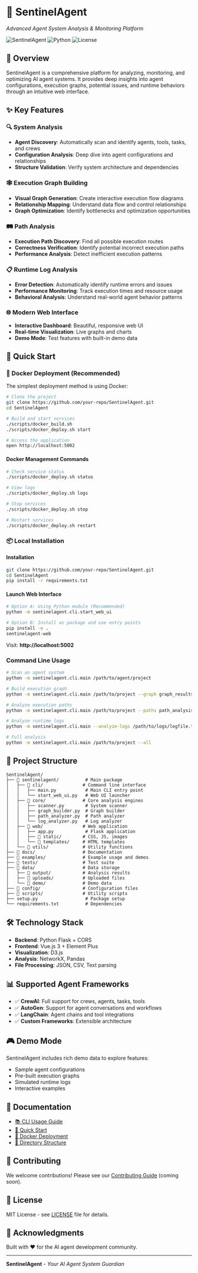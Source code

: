 # 🤖 SentinelAgent
*Advanced Agent System Analysis & Monitoring Platform*

![SentinelAgent](https://img.shields.io/badge/SentinelAgent-v2.0-blue.svg)
![Python](https://img.shields.io/badge/Python-3.8+-green.svg)
![License](https://img.shields.io/badge/License-MIT-yellow.svg)

## 🎯 Overview

SentinelAgent is a comprehensive platform for analyzing, monitoring, and optimizing AI agent systems. It provides deep insights into agent configurations, execution graphs, potential issues, and runtime behaviors through an intuitive web interface.

## ✨ Key Features

### 🔍 **System Analysis**
- **Agent Discovery**: Automatically scan and identify agents, tools, tasks, and crews
- **Configuration Analysis**: Deep dive into agent configurations and relationships
- **Structure Validation**: Verify system architecture and dependencies

### 🕸️ **Execution Graph Building**
- **Visual Graph Generation**: Create interactive execution flow diagrams
- **Relationship Mapping**: Understand data flow and control relationships
- **Graph Optimization**: Identify bottlenecks and optimization opportunities

### 🛤️ **Path Analysis**
- **Execution Path Discovery**: Find all possible execution routes
- **Correctness Verification**: Identify potential incorrect execution paths
- **Performance Analysis**: Detect inefficient execution patterns

### 📋 **Runtime Log Analysis**
- **Error Detection**: Automatically identify runtime errors and issues
- **Performance Monitoring**: Track execution times and resource usage
- **Behavioral Analysis**: Understand real-world agent behavior patterns

### 🌐 **Modern Web Interface**
- **Interactive Dashboard**: Beautiful, responsive web UI
- **Real-time Visualization**: Live graphs and charts
- **Demo Mode**: Test features with built-in demo data

## 🚀 Quick Start

### 🐳 Docker Deployment (Recommended)

The simplest deployment method is using Docker:

```bash
# Clone the project
git clone https://github.com/your-repo/SentinelAgent.git
cd SentinelAgent

# Build and start services
./scripts/docker_build.sh
./scripts/docker_deploy.sh start

# Access the application
open http://localhost:5002
```

#### Docker Management Commands
```bash
# Check service status
./scripts/docker_deploy.sh status

# View logs
./scripts/docker_deploy.sh logs

# Stop services
./scripts/docker_deploy.sh stop

# Restart services
./scripts/docker_deploy.sh restart
```

### 📦 Local Installation

#### Installation
```bash
git clone https://github.com/your-repo/SentinelAgent.git
cd SentinelAgent
pip install -r requirements.txt
```

#### Launch Web Interface
```bash
# Option A: Using Python module (Recommended)
python -m sentinelagent.cli.start_web_ui

# Option B: Install as package and use entry points
pip install -e .
sentinelagent-web
```

Visit: **http://localhost:5002**

### Command Line Usage
```bash
# Scan an agent system
python -m sentinelagent.cli.main /path/to/agent/project

# Build execution graph
python -m sentinelagent.cli.main /path/to/project --graph graph_results.json

# Analyze execution paths
python -m sentinelagent.cli.main /path/to/project --paths path_analysis.json

# Analyze runtime logs
python -m sentinelagent.cli.main --analyze-logs /path/to/logs/logfile.txt

# Full analysis
python -m sentinelagent.cli.main /path/to/project --all
```

## 📁 Project Structure

```
SentinelAgent/
├── 📁 sentinelagent/          # Main package
│   ├── 📁 cli/               # Command line interface
│   │   ├── main.py           # Main CLI entry point
│   │   └── start_web_ui.py   # Web UI launcher
│   ├── 📁 core/              # Core analysis engines
│   │   ├── scanner.py        # System scanner
│   │   ├── graph_builder.py  # Graph builder
│   │   ├── path_analyzer.py  # Path analyzer
│   │   └── log_analyzer.py   # Log analyzer
│   ├── 📁 web/               # Web application
│   │   ├── app.py            # Flask application
│   │   ├── 📁 static/        # CSS, JS, images
│   │   └── 📁 templates/     # HTML templates
│   └── 📁 utils/             # Utility functions
├── 📁 docs/                  # Documentation
├── 📁 examples/              # Example usage and demos
├── 📁 tests/                 # Test suite
├── 📁 data/                  # Data storage
│   ├── 📁 output/            # Analysis results
│   ├── 📁 uploads/           # Uploaded files
│   └── 📁 demo/              # Demo data
├── 📁 config/                # Configuration files
├── 📁 scripts/               # Utility scripts
├── setup.py                  # Package setup
└── requirements.txt          # Dependencies
```

## 🛠️ Technology Stack

- **Backend**: Python Flask + CORS
- **Frontend**: Vue.js 3 + Element Plus
- **Visualization**: D3.js
- **Analysis**: NetworkX, Pandas
- **File Processing**: JSON, CSV, Text parsing

## 📊 Supported Agent Frameworks

- ✅ **CrewAI**: Full support for crews, agents, tasks, tools
- ✅ **AutoGen**: Support for agent conversations and workflows  
- ✅ **LangChain**: Agent chains and tool integrations
- ✅ **Custom Frameworks**: Extensible architecture

## 🎮 Demo Mode

SentinelAgent includes rich demo data to explore features:
- Sample agent configurations
- Pre-built execution graphs
- Simulated runtime logs
- Interactive examples

## 📖 Documentation

- [📚 CLI Usage Guide](docs/CLI_USAGE.md)
- [🎯 Quick Start](docs/QUICK_START.md)
- [🐳 Docker Deployment](docs/deployment/DOCKER_DEPLOYMENT.md)
- [📁 Directory Structure](docs/DIRECTORY_STRUCTURE.md)

## 🤝 Contributing

We welcome contributions! Please see our [Contributing Guide](docs/CONTRIBUTING.md) (coming soon).

## 📄 License

MIT License - see [LICENSE](LICENSE) file for details.

## 🌟 Acknowledgments

Built with ❤️ for the AI agent development community.

---

**SentinelAgent** - *Your AI Agent System Guardian*
